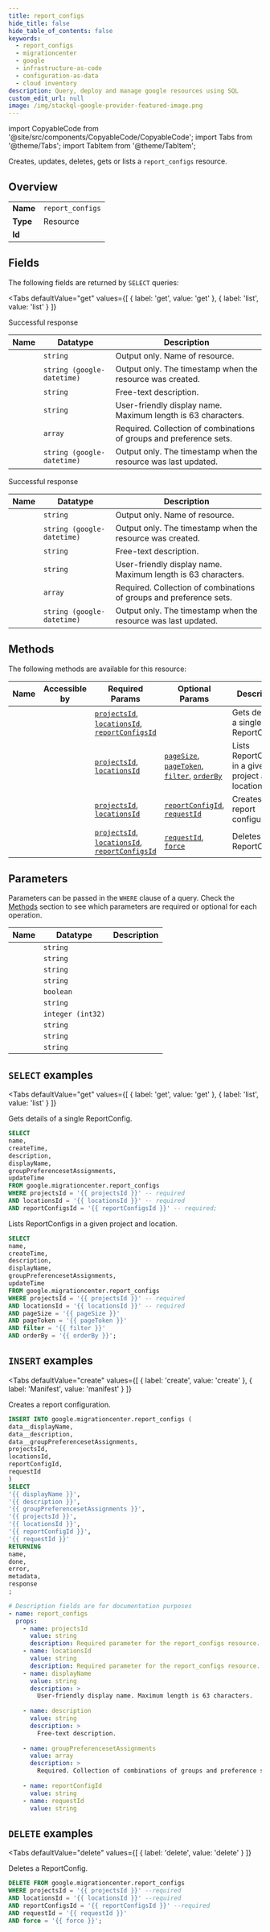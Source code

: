 ```yaml
--- 
title: report_configs
hide_title: false
hide_table_of_contents: false
keywords:
  - report_configs
  - migrationcenter
  - google
  - infrastructure-as-code
  - configuration-as-data
  - cloud inventory
description: Query, deploy and manage google resources using SQL
custom_edit_url: null
image: /img/stackql-google-provider-featured-image.png
---
```


import CopyableCode from '@site/src/components/CopyableCode/CopyableCode';
import Tabs from '@theme/Tabs';
import TabItem from '@theme/TabItem';

Creates, updates, deletes, gets or lists a <code>report_configs</code> resource.

## Overview
<table><tbody>
<tr><td><b>Name</b></td><td><code>report_configs</code></td></tr>
<tr><td><b>Type</b></td><td>Resource</td></tr>
<tr><td><b>Id</b></td><td><CopyableCode code="google.migrationcenter.report_configs" /></td></tr>
</tbody></table>

## Fields

The following fields are returned by `SELECT` queries:

<Tabs
    defaultValue="get"
    values={[
        { label: 'get', value: 'get' },
        { label: 'list', value: 'list' }
    ]}
>
<TabItem value="get">

Successful response

<table>
<thead>
    <tr>
    <th>Name</th>
    <th>Datatype</th>
    <th>Description</th>
    </tr>
</thead>
<tbody>
<tr>
    <td><CopyableCode code="name" /></td>
    <td><code>string</code></td>
    <td>Output only. Name of resource.</td>
</tr>
<tr>
    <td><CopyableCode code="createTime" /></td>
    <td><code>string (google-datetime)</code></td>
    <td>Output only. The timestamp when the resource was created.</td>
</tr>
<tr>
    <td><CopyableCode code="description" /></td>
    <td><code>string</code></td>
    <td>Free-text description.</td>
</tr>
<tr>
    <td><CopyableCode code="displayName" /></td>
    <td><code>string</code></td>
    <td>User-friendly display name. Maximum length is 63 characters.</td>
</tr>
<tr>
    <td><CopyableCode code="groupPreferencesetAssignments" /></td>
    <td><code>array</code></td>
    <td>Required. Collection of combinations of groups and preference sets.</td>
</tr>
<tr>
    <td><CopyableCode code="updateTime" /></td>
    <td><code>string (google-datetime)</code></td>
    <td>Output only. The timestamp when the resource was last updated.</td>
</tr>
</tbody>
</table>
</TabItem>
<TabItem value="list">

Successful response

<table>
<thead>
    <tr>
    <th>Name</th>
    <th>Datatype</th>
    <th>Description</th>
    </tr>
</thead>
<tbody>
<tr>
    <td><CopyableCode code="name" /></td>
    <td><code>string</code></td>
    <td>Output only. Name of resource.</td>
</tr>
<tr>
    <td><CopyableCode code="createTime" /></td>
    <td><code>string (google-datetime)</code></td>
    <td>Output only. The timestamp when the resource was created.</td>
</tr>
<tr>
    <td><CopyableCode code="description" /></td>
    <td><code>string</code></td>
    <td>Free-text description.</td>
</tr>
<tr>
    <td><CopyableCode code="displayName" /></td>
    <td><code>string</code></td>
    <td>User-friendly display name. Maximum length is 63 characters.</td>
</tr>
<tr>
    <td><CopyableCode code="groupPreferencesetAssignments" /></td>
    <td><code>array</code></td>
    <td>Required. Collection of combinations of groups and preference sets.</td>
</tr>
<tr>
    <td><CopyableCode code="updateTime" /></td>
    <td><code>string (google-datetime)</code></td>
    <td>Output only. The timestamp when the resource was last updated.</td>
</tr>
</tbody>
</table>
</TabItem>
</Tabs>

## Methods

The following methods are available for this resource:

<table>
<thead>
    <tr>
    <th>Name</th>
    <th>Accessible by</th>
    <th>Required Params</th>
    <th>Optional Params</th>
    <th>Description</th>
    </tr>
</thead>
<tbody>
<tr>
    <td><a href="#get"><CopyableCode code="get" /></a></td>
    <td><CopyableCode code="select" /></td>
    <td><a href="#parameter-projectsId"><code>projectsId</code></a>, <a href="#parameter-locationsId"><code>locationsId</code></a>, <a href="#parameter-reportConfigsId"><code>reportConfigsId</code></a></td>
    <td></td>
    <td>Gets details of a single ReportConfig.</td>
</tr>
<tr>
    <td><a href="#list"><CopyableCode code="list" /></a></td>
    <td><CopyableCode code="select" /></td>
    <td><a href="#parameter-projectsId"><code>projectsId</code></a>, <a href="#parameter-locationsId"><code>locationsId</code></a></td>
    <td><a href="#parameter-pageSize"><code>pageSize</code></a>, <a href="#parameter-pageToken"><code>pageToken</code></a>, <a href="#parameter-filter"><code>filter</code></a>, <a href="#parameter-orderBy"><code>orderBy</code></a></td>
    <td>Lists ReportConfigs in a given project and location.</td>
</tr>
<tr>
    <td><a href="#create"><CopyableCode code="create" /></a></td>
    <td><CopyableCode code="insert" /></td>
    <td><a href="#parameter-projectsId"><code>projectsId</code></a>, <a href="#parameter-locationsId"><code>locationsId</code></a></td>
    <td><a href="#parameter-reportConfigId"><code>reportConfigId</code></a>, <a href="#parameter-requestId"><code>requestId</code></a></td>
    <td>Creates a report configuration.</td>
</tr>
<tr>
    <td><a href="#delete"><CopyableCode code="delete" /></a></td>
    <td><CopyableCode code="delete" /></td>
    <td><a href="#parameter-projectsId"><code>projectsId</code></a>, <a href="#parameter-locationsId"><code>locationsId</code></a>, <a href="#parameter-reportConfigsId"><code>reportConfigsId</code></a></td>
    <td><a href="#parameter-requestId"><code>requestId</code></a>, <a href="#parameter-force"><code>force</code></a></td>
    <td>Deletes a ReportConfig.</td>
</tr>
</tbody>
</table>

## Parameters

Parameters can be passed in the `WHERE` clause of a query. Check the [Methods](#methods) section to see which parameters are required or optional for each operation.

<table>
<thead>
    <tr>
    <th>Name</th>
    <th>Datatype</th>
    <th>Description</th>
    </tr>
</thead>
<tbody>
<tr id="parameter-locationsId">
    <td><CopyableCode code="locationsId" /></td>
    <td><code>string</code></td>
    <td></td>
</tr>
<tr id="parameter-projectsId">
    <td><CopyableCode code="projectsId" /></td>
    <td><code>string</code></td>
    <td></td>
</tr>
<tr id="parameter-reportConfigsId">
    <td><CopyableCode code="reportConfigsId" /></td>
    <td><code>string</code></td>
    <td></td>
</tr>
<tr id="parameter-filter">
    <td><CopyableCode code="filter" /></td>
    <td><code>string</code></td>
    <td></td>
</tr>
<tr id="parameter-force">
    <td><CopyableCode code="force" /></td>
    <td><code>boolean</code></td>
    <td></td>
</tr>
<tr id="parameter-orderBy">
    <td><CopyableCode code="orderBy" /></td>
    <td><code>string</code></td>
    <td></td>
</tr>
<tr id="parameter-pageSize">
    <td><CopyableCode code="pageSize" /></td>
    <td><code>integer (int32)</code></td>
    <td></td>
</tr>
<tr id="parameter-pageToken">
    <td><CopyableCode code="pageToken" /></td>
    <td><code>string</code></td>
    <td></td>
</tr>
<tr id="parameter-reportConfigId">
    <td><CopyableCode code="reportConfigId" /></td>
    <td><code>string</code></td>
    <td></td>
</tr>
<tr id="parameter-requestId">
    <td><CopyableCode code="requestId" /></td>
    <td><code>string</code></td>
    <td></td>
</tr>
</tbody>
</table>

## `SELECT` examples

<Tabs
    defaultValue="get"
    values={[
        { label: 'get', value: 'get' },
        { label: 'list', value: 'list' }
    ]}
>
<TabItem value="get">

Gets details of a single ReportConfig.

```sql
SELECT
name,
createTime,
description,
displayName,
groupPreferencesetAssignments,
updateTime
FROM google.migrationcenter.report_configs
WHERE projectsId = '{{ projectsId }}' -- required
AND locationsId = '{{ locationsId }}' -- required
AND reportConfigsId = '{{ reportConfigsId }}' -- required;
```
</TabItem>
<TabItem value="list">

Lists ReportConfigs in a given project and location.

```sql
SELECT
name,
createTime,
description,
displayName,
groupPreferencesetAssignments,
updateTime
FROM google.migrationcenter.report_configs
WHERE projectsId = '{{ projectsId }}' -- required
AND locationsId = '{{ locationsId }}' -- required
AND pageSize = '{{ pageSize }}'
AND pageToken = '{{ pageToken }}'
AND filter = '{{ filter }}'
AND orderBy = '{{ orderBy }}';
```
</TabItem>
</Tabs>


## `INSERT` examples

<Tabs
    defaultValue="create"
    values={[
        { label: 'create', value: 'create' },
        { label: 'Manifest', value: 'manifest' }
    ]}
>
<TabItem value="create">

Creates a report configuration.

```sql
INSERT INTO google.migrationcenter.report_configs (
data__displayName,
data__description,
data__groupPreferencesetAssignments,
projectsId,
locationsId,
reportConfigId,
requestId
)
SELECT 
'{{ displayName }}',
'{{ description }}',
'{{ groupPreferencesetAssignments }}',
'{{ projectsId }}',
'{{ locationsId }}',
'{{ reportConfigId }}',
'{{ requestId }}'
RETURNING
name,
done,
error,
metadata,
response
;
```
</TabItem>
<TabItem value="manifest">

```yaml
# Description fields are for documentation purposes
- name: report_configs
  props:
    - name: projectsId
      value: string
      description: Required parameter for the report_configs resource.
    - name: locationsId
      value: string
      description: Required parameter for the report_configs resource.
    - name: displayName
      value: string
      description: >
        User-friendly display name. Maximum length is 63 characters.
        
    - name: description
      value: string
      description: >
        Free-text description.
        
    - name: groupPreferencesetAssignments
      value: array
      description: >
        Required. Collection of combinations of groups and preference sets.
        
    - name: reportConfigId
      value: string
    - name: requestId
      value: string
```
</TabItem>
</Tabs>


## `DELETE` examples

<Tabs
    defaultValue="delete"
    values={[
        { label: 'delete', value: 'delete' }
    ]}
>
<TabItem value="delete">

Deletes a ReportConfig.

```sql
DELETE FROM google.migrationcenter.report_configs
WHERE projectsId = '{{ projectsId }}' --required
AND locationsId = '{{ locationsId }}' --required
AND reportConfigsId = '{{ reportConfigsId }}' --required
AND requestId = '{{ requestId }}'
AND force = '{{ force }}';
```
</TabItem>
</Tabs>
